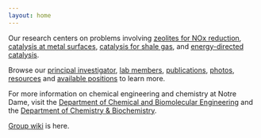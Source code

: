 ```yaml
---
layout: home
---
```

Our research centers on problems involving [zeolites for NOx reduction](pages/research/zeolites_for_nox_reduction), [catalysis at metal surfaces](pages/research/catalysis_at_metal_surfaces), [catalysis for shale gas](pages/research/catalysis_for_shale_gas), and [energy-directed catalysis](pages/research/energy_directed_catalysis).

Browse our [principal investigator](pages/group/bill_schneider), [lab members](pages/group/current_lab_members), [publications](pages/publications), [photos](pages/group/group_photo), [resources](pages/resources) and [available positions](pages/group/available_positions) to learn more.

For more information on chemical engineering and chemistry at Notre Dame, visit the [Department of Chemical and Biomolecular Engineering](https://cbe.nd.edu/) and the [Department of Chemistry & Biochemistry](https://chemistry.nd.edu/).

[Group wiki](https://github.com/wfschneidergroup/wiki) is here.
